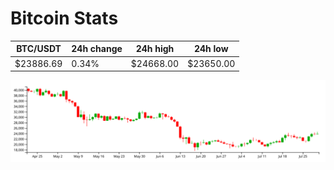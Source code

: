# Bitcoin Stats

BTC/USDT|24h change|24h high|24h low|
|---|---|---|---|
|$23886.69|0.34%|$24668.00|$23650.00|

<img src="./chart.svg">
